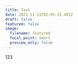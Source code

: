 ```yaml
---
title: Test
date: 2021-11-21T02:05:15.481Z
draft: false
featured: false
image:
  filename: featured
  focal_point: Smart
  preview_only: false
---
```

123